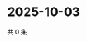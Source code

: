 # 2025-10-03

共 0 条

<!-- BEGIN ZHIHUVIDEO -->
<!-- 最后更新时间 Fri Oct 03 2025 07:10:00 GMT+0800 (China Standard Time) -->

<!-- END ZHIHUVIDEO -->
